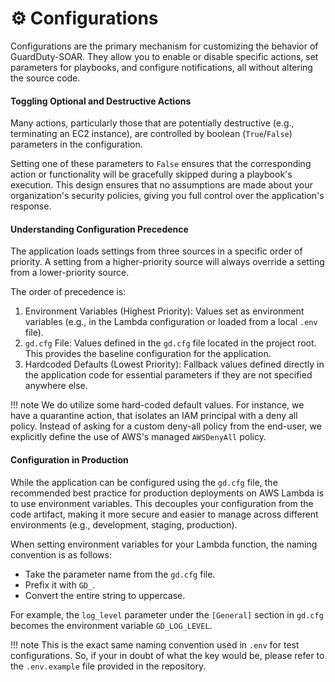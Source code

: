 # ⚙️ Configurations

Configurations are the primary mechanism for customizing the behavior of GuardDuty-SOAR. They allow you to enable or disable specific actions, set parameters for playbooks, and configure notifications, all without altering the source code.

#### Toggling Optional and Destructive Actions

Many actions, particularly those that are potentially destructive (e.g., terminating an EC2 instance), are controlled by boolean (`True`/`False`) parameters in the configuration.

Setting one of these parameters to `False` ensures that the corresponding action or functionality will be gracefully skipped during a playbook's execution. This design ensures that no assumptions are made about your organization's security policies, giving you full control over the application's response.

#### Understanding Configuration Precedence

The application loads settings from three sources in a specific order of priority. A setting from a higher-priority source will always override a setting from a lower-priority source.

The order of precedence is:

1. Environment Variables (Highest Priority): Values set as environment variables (e.g., in the Lambda configuration or loaded from a local `.env` file).
2. `gd.cfg` File: Values defined in the `gd.cfg` file located in the project root. This provides the baseline configuration for the application.
3. Hardcoded Defaults (Lowest Priority): Fallback values defined directly in the application code for essential parameters if they are not specified anywhere else.

!!! note
    We do utilize some hard-coded default values. For instance, we have a quarantine action, that isolates an IAM principal with a deny all policy. Instead of asking for a custom deny-all policy from the end-user, we explicitly define the use of AWS's managed `AWSDenyAll` policy.

#### Configuration in Production

While the application can be configured using the `gd.cfg` file, the recommended best practice for production deployments on AWS Lambda is to use environment variables. This decouples your configuration from the code artifact, making it more secure and easier to manage across different environments (e.g., development, staging, production).

When setting environment variables for your Lambda function, the naming convention is as follows:

* Take the parameter name from the `gd.cfg` file.
* Prefix it with `GD_`.
* Convert the entire string to uppercase.

For example, the `log_level` parameter under the `[General]` section in `gd.cfg` becomes the environment variable `GD_LOG_LEVEL`.

!!! note
    This is the exact same naming convention used in `.env` for test configurations. So, if your in doubt of what the key would be, please refer to the `.env.example` file provided in the repository.
